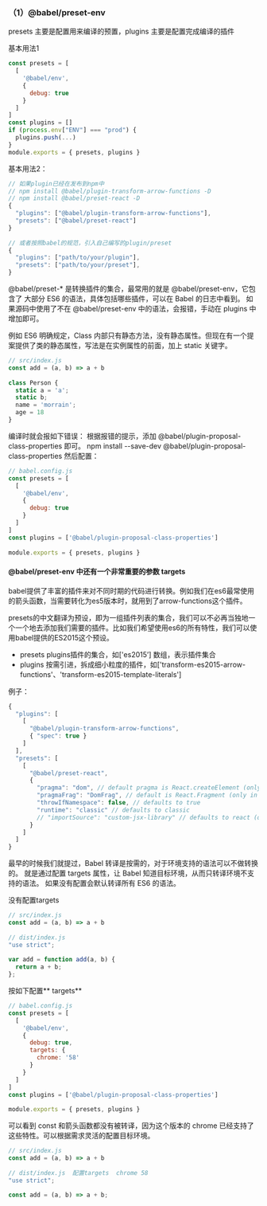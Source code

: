 ### （1）@babel/preset-env
presets 主要是配置用来编译的预置，plugins 主要是配置完成编译的插件

基本用法1
```javaScript
const presets = [
  [
    '@babel/env',
    {
      debug: true
    }
  ]
]
const plugins = []
if (process.env["ENV"] === "prod") {
  plugins.push(...)
}
module.exports = { presets, plugins }
```

基本用法2：

```javaScript
// 如果plugin已经在发布到npm中
// npm install @babel/plugin-transform-arrow-functions -D
// npm install @babel/preset-react -D
{
  "plugins": ["@babel/plugin-transform-arrow-functions"],
  "presets": ["@babel/preset-react"]
}
 
// 或者按照babel的规范，引入自己编写的plugin/preset
{
  "plugins": ["path/to/your/plugin"],
  "presets": ["path/to/your/preset"],
}
```

@babel/preset-* 是转换插件的集合，最常用的就是 @babel/preset-env，它包含了 大部分 ES6 的语法，具体包括哪些插件，可以在 Babel 的日志中看到。
如果源码中使用了不在 @babel/preset-env 中的语法，会报错，手动在 plugins 中增加即可。

例如 ES6 明确规定，Class 内部只有静态方法，没有静态属性。但现在有一个提案提供了类的静态属性，写法是在实例属性的前面，加上 static 关键字。

```javaScript
// src/index.js
const add = (a, b) => a + b
 
class Person {
  static a = 'a';
  static b;
  name = 'morrain';
  age = 18
}
```
编译时就会报如下错误：
根据报错的提示，添加 @babel/plugin-proposal-class-properties 即可。
npm install --save-dev @babel/plugin-proposal-class-properties
然后配置：
```javaScript
// babel.config.js
const presets = [
  [
    '@babel/env',
    {
      debug: true
    }
  ]
]
const plugins = ['@babel/plugin-proposal-class-properties']
 
module.exports = { presets, plugins }
```


#### @babel/preset-env 中还有一个非常重要的参数 targets
babel提供了丰富的插件来对不同时期的代码进行转换。例如我们在es6最常使用的箭头函数，当需要转化为es5版本时，就用到了arrow-functions这个插件。

presets的中文翻译为预设，即为一组插件列表的集合，我们可以不必再当独地一个一个地去添加我们需要的插件。比如我们希望使用es6的所有特性，我们可以使用babel提供的ES2015这个预设。
- presets plugins插件的集合，如['es2015’]
数组，表示插件集合
- plugins 按需引进，拆成细小粒度的插件，如['transform-es2015-arrow-functions'、'transform-es2015-template-literals']


例子：
```javaScript
{
  "plugins": [
    [
      "@babel/plugin-transform-arrow-functions",
      { "spec": true }
    ]
  ],
  "presets": [
    [
      "@babel/preset-react",
      {
        "pragma": "dom", // default pragma is React.createElement (only in classic runtime)
        "pragmaFrag": "DomFrag", // default is React.Fragment (only in classic runtime)
        "throwIfNamespace": false, // defaults to true
        "runtime": "classic" // defaults to classic
        // "importSource": "custom-jsx-library" // defaults to react (only in automatic runtime)
      }
    ]
  ]
}
```

最早的时候我们就提过，Babel 转译是按需的，对于环境支持的语法可以不做转换的。
就是通过配置 targets 属性，让 Babel 知道目标环境，从而只转译环境不支持的语法。
如果没有配置会默认转译所有 ES6 的语法。

没有配置targets
```javaScript
// src/index.js
const add = (a, b) => a + b
 
// dist/index.js
"use strict";
 
var add = function add(a, b) {
  return a + b;
};
```

按如下配置** targets**
```javaScript
// babel.config.js
const presets = [
  [
    '@babel/env',
    {
      debug: true,
      targets: {
        chrome: '58'
      }
    }
  ]
]
const plugins = ['@babel/plugin-proposal-class-properties']
 
module.exports = { presets, plugins }
```

可以看到 const 和箭头函数都没有被转译，因为这个版本的 chrome 已经支持了这些特性。可以根据需求灵活的配置目标环境。
```javaScript
// src/index.js
const add = (a, b) => a + b
 
// dist/index.js  配置targets  chrome 58
"use strict";
 
const add = (a, b) => a + b;
```